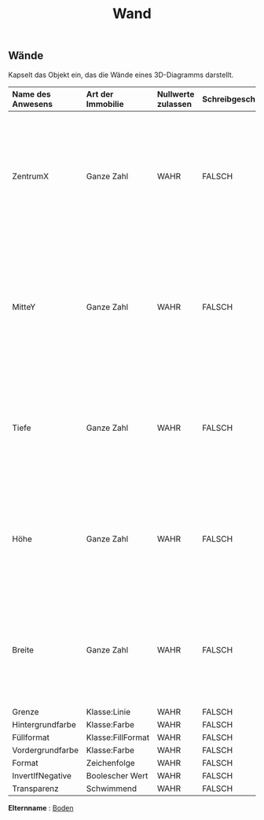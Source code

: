 ﻿---
title: Wand
second_title: Aspose.Cells Cloud Documen
type: docs
url: /de/specification/model/walls/
description: "Aspose.Cells Cloud-Modellspezifikation: Wände. Müheloses Bearbeiten von Excel und anderen Tabellenkalkulationsdokumenten mit Funktionen wie Öffnen, Generieren, Bearbeiten, Teilen, Zusammenführen, Vergleichen und Konvertieren"
kwords: Excel, Office, Tabellenkalkulation, Cloud REST API, Wände
weight: 50
---
## **Wände**

 Kapselt das Objekt ein, das die Wände eines 3D-Diagramms darstellt.

| Name des Anwesens| Art der Immobilie| Nullwerte zulassen| Schreibgeschützt| Standardwert| Beschreibung|
|:- |:- |:- |:- |:- |:- |
| ZentrumX| Ganze Zahl| WAHR| FALSCH|| Ruft die x-Koordinate der linken unteren Ecke der Wandmitte in Einheiten von 1/4000 der Diagrammbreite ab, nachdem die Methode Chart.Calculate() aufgerufen wurde.|
| MitteY| Ganze Zahl| WAHR| FALSCH|| Ruft die Y-Koordinate der linken unteren Ecke der Wandmitte in Einheiten von 1/4000 der Diagrammhöhe ab, nachdem die Methode Chart.Calculate() aufgerufen wurde.|
| Tiefe| Ganze Zahl| WAHR| FALSCH|| Ruft die Tiefe von vorne nach hinten in Einheiten von 1/4000 der Diagrammbreite ab, nachdem die Methode Chart.Calculate() aufgerufen wurde.|
| Höhe| Ganze Zahl| WAHR| FALSCH|| Ruft die Höhe von oben nach unten in Einheiten von 1/4000 der Diagrammhöhe ab, nachdem die Methode Chart.Calculate() aufgerufen wurde.|
| Breite| Ganze Zahl| WAHR| FALSCH||Ruft die Breite von links nach rechts in Einheiten von 1/4000 der Diagrammbreite ab, nachdem die Methode Chart.Calculate() aufgerufen wurde.|
| Grenze| Klasse:Linie| WAHR| FALSCH|||
| Hintergrundfarbe| Klasse:Farbe| WAHR| FALSCH|||
| Füllformat| Klasse:FillFormat| WAHR| FALSCH|||
| Vordergrundfarbe| Klasse:Farbe| WAHR| FALSCH|||
| Format| Zeichenfolge| WAHR| FALSCH|||
| InvertIfNegative| Boolescher Wert| WAHR| FALSCH|||
| Transparenz| Schwimmend| WAHR| FALSCH|||

**Elternname** : [Boden](/specification/model/floor)

